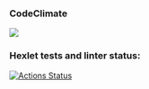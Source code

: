 ### CodeClimate
<a href="https://codeclimate.com/github/kirical/fullstack-javascript-project-lvl1/maintainability"><img src="https://api.codeclimate.com/v1/badges/1efddb4a1be856390907/maintainability" /></a>

### Hexlet tests and linter status:
[![Actions Status](https://github.com/kirical/fullstack-javascript-project-lvl1/workflows/hexlet-check/badge.svg)](https://github.com/kirical/fullstack-javascript-project-lvl1/actions)
